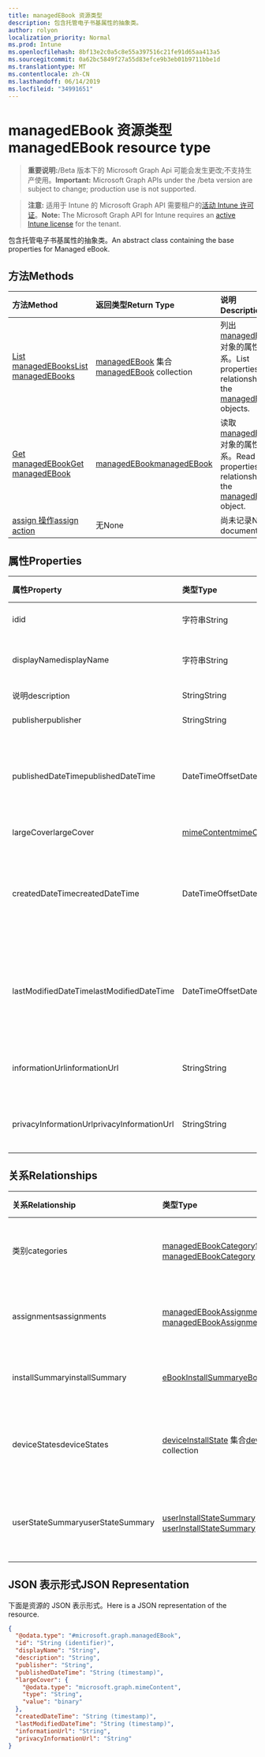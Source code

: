 ```yaml
---
title: managedEBook 资源类型
description: 包含托管电子书基属性的抽象类。
author: rolyon
localization_priority: Normal
ms.prod: Intune
ms.openlocfilehash: 8bf13e2c0a5c8e55a397516c21fe91d65aa413a5
ms.sourcegitcommit: 0a62bc5849f27a55d83efce9b3eb01b9711bbe1d
ms.translationtype: MT
ms.contentlocale: zh-CN
ms.lasthandoff: 06/14/2019
ms.locfileid: "34991651"
---
```

# <a name="managedebook-resource-type"></a><span data-ttu-id="0ffc9-103">managedEBook 资源类型</span><span class="sxs-lookup"><span data-stu-id="0ffc9-103">managedEBook resource type</span></span>

> <span data-ttu-id="0ffc9-104">**重要说明:**/Beta 版本下的 Microsoft Graph Api 可能会发生更改;不支持生产使用。</span><span class="sxs-lookup"><span data-stu-id="0ffc9-104">**Important:** Microsoft Graph APIs under the /beta version are subject to change; production use is not supported.</span></span>

> <span data-ttu-id="0ffc9-105">**注意:** 适用于 Intune 的 Microsoft Graph API 需要租户的[活动 Intune 许可证](https://go.microsoft.com/fwlink/?linkid=839381)。</span><span class="sxs-lookup"><span data-stu-id="0ffc9-105">**Note:** The Microsoft Graph API for Intune requires an [active Intune license](https://go.microsoft.com/fwlink/?linkid=839381) for the tenant.</span></span>

<span data-ttu-id="0ffc9-106">包含托管电子书基属性的抽象类。</span><span class="sxs-lookup"><span data-stu-id="0ffc9-106">An abstract class containing the base properties for Managed eBook.</span></span>

## <a name="methods"></a><span data-ttu-id="0ffc9-107">方法</span><span class="sxs-lookup"><span data-stu-id="0ffc9-107">Methods</span></span>
|<span data-ttu-id="0ffc9-108">方法</span><span class="sxs-lookup"><span data-stu-id="0ffc9-108">Method</span></span>|<span data-ttu-id="0ffc9-109">返回类型</span><span class="sxs-lookup"><span data-stu-id="0ffc9-109">Return Type</span></span>|<span data-ttu-id="0ffc9-110">说明</span><span class="sxs-lookup"><span data-stu-id="0ffc9-110">Description</span></span>|
|:---|:---|:---|
|[<span data-ttu-id="0ffc9-111">List managedEBooks</span><span class="sxs-lookup"><span data-stu-id="0ffc9-111">List managedEBooks</span></span>](../api/intune-books-managedebook-list.md)|<span data-ttu-id="0ffc9-112">[managedEBook](../resources/intune-books-managedebook.md) 集合</span><span class="sxs-lookup"><span data-stu-id="0ffc9-112">[managedEBook](../resources/intune-books-managedebook.md) collection</span></span>|<span data-ttu-id="0ffc9-113">列出 [managedEBook](../resources/intune-books-managedebook.md) 对象的属性和关系。</span><span class="sxs-lookup"><span data-stu-id="0ffc9-113">List properties and relationships of the [managedEBook](../resources/intune-books-managedebook.md) objects.</span></span>|
|[<span data-ttu-id="0ffc9-114">Get managedEBook</span><span class="sxs-lookup"><span data-stu-id="0ffc9-114">Get managedEBook</span></span>](../api/intune-books-managedebook-get.md)|[<span data-ttu-id="0ffc9-115">managedEBook</span><span class="sxs-lookup"><span data-stu-id="0ffc9-115">managedEBook</span></span>](../resources/intune-books-managedebook.md)|<span data-ttu-id="0ffc9-116">读取 [managedEBook](../resources/intune-books-managedebook.md) 对象的属性和关系。</span><span class="sxs-lookup"><span data-stu-id="0ffc9-116">Read properties and relationships of the [managedEBook](../resources/intune-books-managedebook.md) object.</span></span>|
|[<span data-ttu-id="0ffc9-117">assign 操作</span><span class="sxs-lookup"><span data-stu-id="0ffc9-117">assign action</span></span>](../api/intune-books-managedebook-assign.md)|<span data-ttu-id="0ffc9-118">无</span><span class="sxs-lookup"><span data-stu-id="0ffc9-118">None</span></span>|<span data-ttu-id="0ffc9-119">尚未记录</span><span class="sxs-lookup"><span data-stu-id="0ffc9-119">Not yet documented</span></span>|

## <a name="properties"></a><span data-ttu-id="0ffc9-120">属性</span><span class="sxs-lookup"><span data-stu-id="0ffc9-120">Properties</span></span>
|<span data-ttu-id="0ffc9-121">属性</span><span class="sxs-lookup"><span data-stu-id="0ffc9-121">Property</span></span>|<span data-ttu-id="0ffc9-122">类型</span><span class="sxs-lookup"><span data-stu-id="0ffc9-122">Type</span></span>|<span data-ttu-id="0ffc9-123">说明</span><span class="sxs-lookup"><span data-stu-id="0ffc9-123">Description</span></span>|
|:---|:---|:---|
|<span data-ttu-id="0ffc9-124">id</span><span class="sxs-lookup"><span data-stu-id="0ffc9-124">id</span></span>|<span data-ttu-id="0ffc9-125">字符串</span><span class="sxs-lookup"><span data-stu-id="0ffc9-125">String</span></span>|<span data-ttu-id="0ffc9-126">实体的键。</span><span class="sxs-lookup"><span data-stu-id="0ffc9-126">Key of the entity.</span></span>|
|<span data-ttu-id="0ffc9-127">displayName</span><span class="sxs-lookup"><span data-stu-id="0ffc9-127">displayName</span></span>|<span data-ttu-id="0ffc9-128">字符串</span><span class="sxs-lookup"><span data-stu-id="0ffc9-128">String</span></span>|<span data-ttu-id="0ffc9-129">电子书的名称。</span><span class="sxs-lookup"><span data-stu-id="0ffc9-129">Name of the eBook.</span></span>|
|<span data-ttu-id="0ffc9-130">说明</span><span class="sxs-lookup"><span data-stu-id="0ffc9-130">description</span></span>|<span data-ttu-id="0ffc9-131">String</span><span class="sxs-lookup"><span data-stu-id="0ffc9-131">String</span></span>|<span data-ttu-id="0ffc9-132">说明。</span><span class="sxs-lookup"><span data-stu-id="0ffc9-132">Description.</span></span>|
|<span data-ttu-id="0ffc9-133">publisher</span><span class="sxs-lookup"><span data-stu-id="0ffc9-133">publisher</span></span>|<span data-ttu-id="0ffc9-134">String</span><span class="sxs-lookup"><span data-stu-id="0ffc9-134">String</span></span>|<span data-ttu-id="0ffc9-135">发布者。</span><span class="sxs-lookup"><span data-stu-id="0ffc9-135">Publisher.</span></span>|
|<span data-ttu-id="0ffc9-136">publishedDateTime</span><span class="sxs-lookup"><span data-stu-id="0ffc9-136">publishedDateTime</span></span>|<span data-ttu-id="0ffc9-137">DateTimeOffset</span><span class="sxs-lookup"><span data-stu-id="0ffc9-137">DateTimeOffset</span></span>|<span data-ttu-id="0ffc9-138">电子书的发布日期和时间。</span><span class="sxs-lookup"><span data-stu-id="0ffc9-138">The date and time when the eBook was published.</span></span>|
|<span data-ttu-id="0ffc9-139">largeCover</span><span class="sxs-lookup"><span data-stu-id="0ffc9-139">largeCover</span></span>|[<span data-ttu-id="0ffc9-140">mimeContent</span><span class="sxs-lookup"><span data-stu-id="0ffc9-140">mimeContent</span></span>](../resources/intune-shared-mimecontent.md)|<span data-ttu-id="0ffc9-141">书籍封面。</span><span class="sxs-lookup"><span data-stu-id="0ffc9-141">Book cover.</span></span>|
|<span data-ttu-id="0ffc9-142">createdDateTime</span><span class="sxs-lookup"><span data-stu-id="0ffc9-142">createdDateTime</span></span>|<span data-ttu-id="0ffc9-143">DateTimeOffset</span><span class="sxs-lookup"><span data-stu-id="0ffc9-143">DateTimeOffset</span></span>|<span data-ttu-id="0ffc9-144">电子书文件的创建日期和时间。</span><span class="sxs-lookup"><span data-stu-id="0ffc9-144">The date and time when the eBook file was created.</span></span>|
|<span data-ttu-id="0ffc9-145">lastModifiedDateTime</span><span class="sxs-lookup"><span data-stu-id="0ffc9-145">lastModifiedDateTime</span></span>|<span data-ttu-id="0ffc9-146">DateTimeOffset</span><span class="sxs-lookup"><span data-stu-id="0ffc9-146">DateTimeOffset</span></span>|<span data-ttu-id="0ffc9-147">上次修改电子书的日期和时间。</span><span class="sxs-lookup"><span data-stu-id="0ffc9-147">The date and time when the eBook was last modified.</span></span>|
|<span data-ttu-id="0ffc9-148">informationUrl</span><span class="sxs-lookup"><span data-stu-id="0ffc9-148">informationUrl</span></span>|<span data-ttu-id="0ffc9-149">String</span><span class="sxs-lookup"><span data-stu-id="0ffc9-149">String</span></span>|<span data-ttu-id="0ffc9-150">详细信息 Url。</span><span class="sxs-lookup"><span data-stu-id="0ffc9-150">The more information Url.</span></span>|
|<span data-ttu-id="0ffc9-151">privacyInformationUrl</span><span class="sxs-lookup"><span data-stu-id="0ffc9-151">privacyInformationUrl</span></span>|<span data-ttu-id="0ffc9-152">String</span><span class="sxs-lookup"><span data-stu-id="0ffc9-152">String</span></span>|<span data-ttu-id="0ffc9-153">隐私声明 Url。</span><span class="sxs-lookup"><span data-stu-id="0ffc9-153">The privacy statement Url.</span></span>|

## <a name="relationships"></a><span data-ttu-id="0ffc9-154">关系</span><span class="sxs-lookup"><span data-stu-id="0ffc9-154">Relationships</span></span>
|<span data-ttu-id="0ffc9-155">关系</span><span class="sxs-lookup"><span data-stu-id="0ffc9-155">Relationship</span></span>|<span data-ttu-id="0ffc9-156">类型</span><span class="sxs-lookup"><span data-stu-id="0ffc9-156">Type</span></span>|<span data-ttu-id="0ffc9-157">说明</span><span class="sxs-lookup"><span data-stu-id="0ffc9-157">Description</span></span>|
|:---|:---|:---|
|<span data-ttu-id="0ffc9-158">类别</span><span class="sxs-lookup"><span data-stu-id="0ffc9-158">categories</span></span>|<span data-ttu-id="0ffc9-159">[managedEBookCategory](../resources/intune-books-managedebookcategory.md)集合</span><span class="sxs-lookup"><span data-stu-id="0ffc9-159">[managedEBookCategory](../resources/intune-books-managedebookcategory.md) collection</span></span>|<span data-ttu-id="0ffc9-160">此电子书的类别列表。</span><span class="sxs-lookup"><span data-stu-id="0ffc9-160">The list of categories for this eBook.</span></span>|
|<span data-ttu-id="0ffc9-161">assignments</span><span class="sxs-lookup"><span data-stu-id="0ffc9-161">assignments</span></span>|<span data-ttu-id="0ffc9-162">[managedEBookAssignment](../resources/intune-books-managedebookassignment.md) 集合</span><span class="sxs-lookup"><span data-stu-id="0ffc9-162">[managedEBookAssignment](../resources/intune-books-managedebookassignment.md) collection</span></span>|<span data-ttu-id="0ffc9-163">此电子书的分配列表。</span><span class="sxs-lookup"><span data-stu-id="0ffc9-163">The list of assignments for this eBook.</span></span>|
|<span data-ttu-id="0ffc9-164">installSummary</span><span class="sxs-lookup"><span data-stu-id="0ffc9-164">installSummary</span></span>|[<span data-ttu-id="0ffc9-165">eBookInstallSummary</span><span class="sxs-lookup"><span data-stu-id="0ffc9-165">eBookInstallSummary</span></span>](../resources/intune-books-ebookinstallsummary.md)|<span data-ttu-id="0ffc9-166">移动应用安装摘要。</span><span class="sxs-lookup"><span data-stu-id="0ffc9-166">Mobile App Install Summary.</span></span>|
|<span data-ttu-id="0ffc9-167">deviceStates</span><span class="sxs-lookup"><span data-stu-id="0ffc9-167">deviceStates</span></span>|<span data-ttu-id="0ffc9-168">[deviceInstallState](../resources/intune-books-deviceinstallstate.md) 集合</span><span class="sxs-lookup"><span data-stu-id="0ffc9-168">[deviceInstallState](../resources/intune-books-deviceinstallstate.md) collection</span></span>|<span data-ttu-id="0ffc9-169">此电子书的安装状态列表。</span><span class="sxs-lookup"><span data-stu-id="0ffc9-169">The list of installation states for this eBook.</span></span>|
|<span data-ttu-id="0ffc9-170">userStateSummary</span><span class="sxs-lookup"><span data-stu-id="0ffc9-170">userStateSummary</span></span>|<span data-ttu-id="0ffc9-171">[userInstallStateSummary](../resources/intune-books-userinstallstatesummary.md) 集合</span><span class="sxs-lookup"><span data-stu-id="0ffc9-171">[userInstallStateSummary](../resources/intune-books-userinstallstatesummary.md) collection</span></span>|<span data-ttu-id="0ffc9-172">此电子书的安装状态列表。</span><span class="sxs-lookup"><span data-stu-id="0ffc9-172">The list of installation states for this eBook.</span></span>|

## <a name="json-representation"></a><span data-ttu-id="0ffc9-173">JSON 表示形式</span><span class="sxs-lookup"><span data-stu-id="0ffc9-173">JSON Representation</span></span>
<span data-ttu-id="0ffc9-174">下面是资源的 JSON 表示形式。</span><span class="sxs-lookup"><span data-stu-id="0ffc9-174">Here is a JSON representation of the resource.</span></span>
<!-- {
  "blockType": "resource",
  "keyProperty": "id",
  "@odata.type": "microsoft.graph.managedEBook"
}
-->
``` json
{
  "@odata.type": "#microsoft.graph.managedEBook",
  "id": "String (identifier)",
  "displayName": "String",
  "description": "String",
  "publisher": "String",
  "publishedDateTime": "String (timestamp)",
  "largeCover": {
    "@odata.type": "microsoft.graph.mimeContent",
    "type": "String",
    "value": "binary"
  },
  "createdDateTime": "String (timestamp)",
  "lastModifiedDateTime": "String (timestamp)",
  "informationUrl": "String",
  "privacyInformationUrl": "String"
}
```





